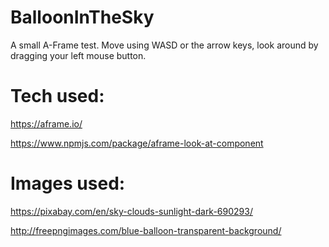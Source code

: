 # BalloonInTheSky
A small A-Frame test.
Move using WASD or the arrow keys, look around by dragging your left mouse button.

# Tech used:
https://aframe.io/

https://www.npmjs.com/package/aframe-look-at-component

# Images used:
https://pixabay.com/en/sky-clouds-sunlight-dark-690293/

http://freepngimages.com/blue-balloon-transparent-background/
